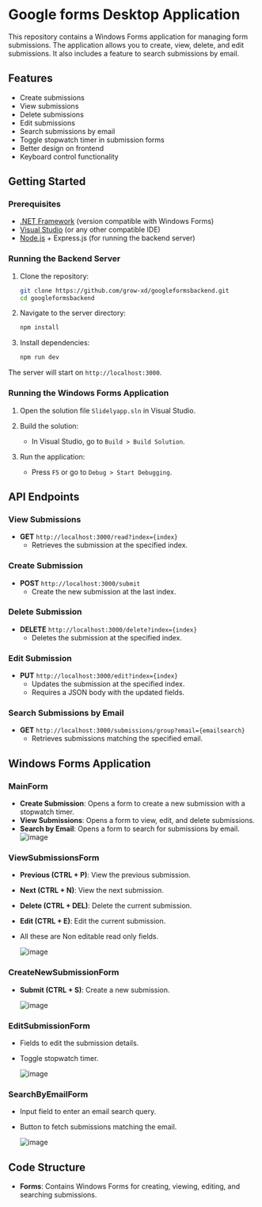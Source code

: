 # Google forms Desktop Application

This repository contains a Windows Forms application for managing form submissions. The application allows you to create, view, delete, and edit submissions. It also includes a feature to search submissions by email.

## Features

- Create submissions
- View submissions
- Delete submissions
- Edit submissions
- Search submissions by email
- Toggle stopwatch timer in submission forms
- Better design on frontend
- Keyboard control functionality

## Getting Started

### Prerequisites

- [.NET Framework](https://dotnet.microsoft.com/download/dotnet-framework) (version compatible with Windows Forms)
- [Visual Studio](https://visualstudio.microsoft.com/) (or any other compatible IDE)
- [Node.js](https://nodejs.org/) + Express.js (for running the backend server)

### Running the Backend Server

1. Clone the repository:
    ```sh
    git clone https://github.com/grow-xd/googleformsbackend.git
    cd googleformsbackend
    ```

2. Navigate to the server directory:
    ```sh
    npm install
    ```

3. Install dependencies:
    ```sh
    npm run dev
    ```

The server will start on `http://localhost:3000`.

### Running the Windows Forms Application

1. Open the solution file `Slidelyapp.sln` in Visual Studio.

2. Build the solution:
    - In Visual Studio, go to `Build > Build Solution`.

3. Run the application:
    - Press `F5` or go to `Debug > Start Debugging`.

## API Endpoints

### View Submissions

- **GET** `http://localhost:3000/read?index={index}`
  - Retrieves the submission at the specified index.

### Create Submission

- **POST** `http://localhost:3000/submit`
  - Create the new submission at the last index.

### Delete Submission

- **DELETE** `http://localhost:3000/delete?index={index}`
  - Deletes the submission at the specified index.

### Edit Submission

- **PUT** `http://localhost:3000/edit?index={index}`
  - Updates the submission at the specified index.
  - Requires a JSON body with the updated fields.

### Search Submissions by Email

- **GET** `http://localhost:3000/submissions/group?email={emailsearch}`
  - Retrieves submissions matching the specified email.

## Windows Forms Application

### MainForm

- **Create Submission**: Opens a form to create a new submission with a stopwatch timer.
- **View Submissions**: Opens a form to view, edit, and delete submissions.
- **Search by Email**: Opens a form to search for submissions by email.
  ![image](https://github.com/grow-xd/formsdesktopapp/assets/80830946/898b3ac4-efe4-49a3-bd18-b024c0fc9f05)


### ViewSubmissionsForm

- **Previous (CTRL + P)**: View the previous submission.
- **Next (CTRL + N)**: View the next submission.
- **Delete (CTRL + DEL)**: Delete the current submission.
- **Edit (CTRL + E)**: Edit the current submission.
- All these are Non editable read only fields.
  
  ![image](https://github.com/grow-xd/formsdesktopapp/assets/80830946/547d3ef9-e8e2-48ea-b818-f742e7f1449c)

### CreateNewSubmissionForm

- **Submit (CTRL + S)**: Create a new submission.
  
  ![image](https://github.com/grow-xd/formsdesktopapp/assets/80830946/f09443b5-09fe-4ab7-b8c8-f68d86e249b7)


### EditSubmissionForm

- Fields to edit the submission details.
- Toggle stopwatch timer.
  
  ![image](https://github.com/grow-xd/formsdesktopapp/assets/80830946/32bde84b-d961-4a6e-810a-aa596efbcfcf)

### SearchByEmailForm

- Input field to enter an email search query.
- Button to fetch submissions matching the email.
  
  ![image](https://github.com/grow-xd/formsdesktopapp/assets/80830946/9822ba0c-ee24-423a-b904-f2d1cddaa2f4)

## Code Structure

- **Forms**: Contains Windows Forms for creating, viewing, editing, and searching submissions.



